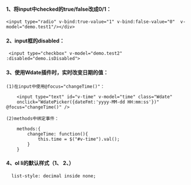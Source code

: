 #### 1、将input中checked的true/false改成0/1：

	<input type="radio" v-bind:true-value="1" v-bind:false-value="0"  v-model="demo.test1"/></div>
    
#### 2、input框的disabled：

	 <input type="checkbox" v-model="demo.test2" :disabled="demo.isDisabled">
     
#### 3、使用Wdate插件时，实时改变日期的值：

	(1)在input中使用@focus="changeTime()"：

		<input type="text" id="v-time" v-model="time" class="Wdate" 
        onclick="WdatePicker({dateFmt:'yyyy-MM-dd HH:mm:ss'})" @focus="changeTime()" />

	(2)methods中绑定事件：

		methods:{
			changeTime: function(){                 
    			this.time = $("#v-time").val();               
			}
		}
        
#### 4、ol li的默认样式（1、  2、）

      list-style: decimal inside none;
    
